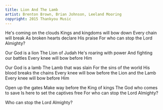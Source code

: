 ```yaml
---
title: Lion And The Lamb
artist: Brenton Brown, Brian Johnson, Leeland Mooring
copyright: 2015 Thankyou Music
---
```


He's coming on the clouds
Kings and kingdoms will bow down
Every chain will break
As broken hearts declare His praise
For who can stop the Lord Almighty?

Our God is a lion
The Lion of Judah
He's roaring with power
And fighting our battles
Every knee will bow before Him

Our God is a lamb
The Lamb that was slain
For the sins of the world
His blood breaks the chains
Every knee will bow before the Lion and the Lamb
Every knee will bow before Him

Open up the gates
Make way before the King of kings
The God who comes to save
Is here to set the captives free
For who can stop the Lord Almighty?

Who can stop the Lord Almighty?









